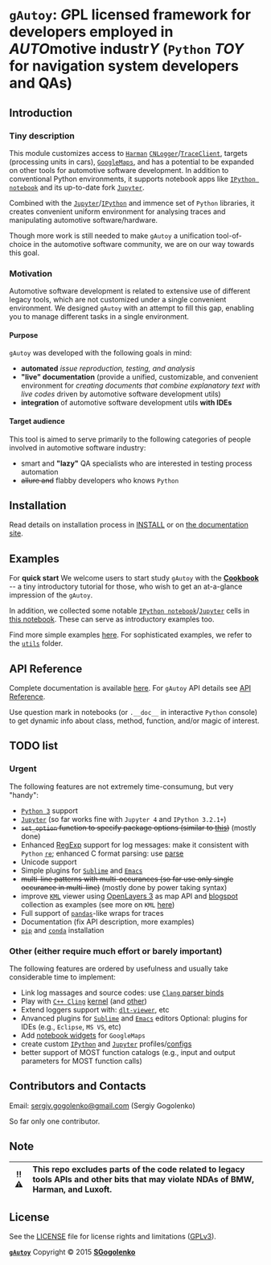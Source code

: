 <meta http-equiv='Content-Type' content='text/html; charset=utf-8' />

# `gAutoy`: *G*PL licensed framework for developers employed in *AUTO*motive industr*Y* (`Python` *TOY* for navigation system developers and QAs)

<!-- * auto-gen TOC: -->
<!-- {:toc} -->

## Introduction

### Tiny description
<!-- Preliminaries -->

This module customizes access to
[`Harman`](http://www.harman.com/) [`CNLogger`](mailto:TraceClientHelp@harman.com)/[`TraceClient`](mailto:TraceClientHelp@harman.com),
targets (processing units in cars),
[`GoogleMaps`](https://maps.google.com/),
and has a potential to be expanded on
other tools for automotive software development.
In addition to conventional Python environments, 
it supports notebook apps
like [`IPython notebook`](http://ipython.org/notebook.html)
and its up-to-date fork [`Jupyter`](http://jupyter.org/).

Combined with the [`Jupyter`](http://jupyter.org/)/[`IPython`](http://ipython.org/notebook.html) and immence set of `Python` libraries,
it creates convenient uniform environment for analysing traces
and manipulating automotive software/hardware.

Though more work is still needed to make `gAutoy` a unification tool-of-choice
in the automotive software community,
we are on our way towards this goal.

### Motivation

Automotive software development is related to extensive use of different legacy tools,
which are not customized under a single convenient environment.
We designed `gAutoy` with an attempt to fill this gap,
enabling you to manage different tasks in a single environment.

#### Purpose 

`gAutoy` was developed with the following goals in mind:

- **automated** *issue reproduction, testing, and analysis*
- **"live" documentation**
  (provide a unified, customizable, and convenient environment for
  *creating documents that combine explanatory text with live codes*
  driven by automotive software development utils)
- **integration** of automotive software development utils **with IDEs** 

#### Target audience

This tool is aimed to serve primarily to the following categories of people involved in automotive software industry:

- smart and **"lazy"** QA specialists who are interested in testing process automation
- ~~allure and~~ flabby developers who knows `Python`

## Installation

Read details on installation process in
[INSTALL](https://github.com/SGo-Go/gAutoy/blob/master/docs/INSTALL.rst)
or on [the documentation site](http://gautoy.readthedocs.org/en/latest/INSTALL.html).

## Examples

For **quick start** We welcome users to start study `gAutoy` with the
[**Cookbook**](http://nbviewer.ipython.org/urls/raw.github.com/sgo-go/gAutoy/master/docs/notebooks/gAutoy-doc-index.ipynb) --
a tiny introductory tutorial for those, who wish to get an at-a-glance impression of the `gAutoy`.

In addition, we collected some notable
[`IPython notebook`](http://ipython.org/notebook.html)/[`Jupyter`](http://jupyter.org/) cells in
[this notebook](http://nbviewer.ipython.org/urls/raw.github.com/sgo-go/gAutoy/master/docs/notebooks/gAutoy-doc-index.ipynb).
These can serve as introductory examples too. 

Find more simple examples [here](docs/EXAMPLES.rst). For sophisticated examples,
we refer to the [`utils`](https://github.com/SGo-Go/gAutoy/tree/master/utils) folder.


## API Reference

Complete documentation is available [here](http://gautoy.readthedocs.org/en/latest/index.html).
For `gAutoy` API details see [API Reference](http://gautoy.readthedocs.org/en/latest/api/index.html).

<!-- The tool is not properly documented yet. -->

Use question mark in notebooks
(or `.__doc__` in interactive `Python` console)
to get dynamic info about class, method, function, and/or magic of interest.
<!-- @TODO -->

## TODO list

### Urgent

The following features are not extremely time-consumung, but very "handy":

- [`Python 3`](https://docs.python.org/3/) support
- [`Jupyter`](http://jupyter.org/) (so far works fine with `Jupyter 4` and `IPython 3.2.1+`)
- ~~`set_option` function to specify package options (similar to [this](http://pandas.pydata.org/pandas-docs/stable/generated/pandas.set_option.html))~~ (mostly done)
- Enhanced [RegExp](https://en.wikipedia.org/wiki/Regular_expression) support for log messages:
  make it consistent with `Python` [`re`](https://docs.python.org/2/library/re.html);
  enhanced C format parsing: use [parse](https://pypi.python.org/pypi/parse)
- Unicode support
- Simple plugins for [`Sublime`](http://www.sublimetext.com/) and [`Emacs`](https://www.gnu.org/software/emacs/)
- ~~multi-line patterns with multi-occurances (so far use only single occurance in multi-line)~~ (mostly done by power taking syntax)
- improve [`KML`](https://kml-samples.googlecode.com/svn/trunk/interactive/index.html) viewer
  using [OpenLayers 3](http://openlayers.org/) as map API and [blogspot](http://googlemapsmania.blogspot.com/) collection as examples
  (see more on `KML` [here](https://developers.google.com/kml/))
- Full support of [`pandas`](http://pandas.pydata.org/)-like wraps for traces
- Documentation (fix API description, more examples)
- [`pip`](https://pypi.python.org/pypi) and [`conda`](http://conda.pydata.org/docs/) installation
  
<!-- http://openlayers.org/en/v3.11.2/examples/kml-earthquakes.html -->
<!-- http://openlayers.org/en/v3.11.2/examples/vector-layer.html -->

<!-- https://github.com/pydata/pandas/tree/master/pandas/core -->
<!-- http://eli.thegreenplace.net/2011/07/03/parsing-c-in-python-with-clang/ -->
<!-- https://www.chromium.org/developers/sublime-text#TOC-Example-plugin -->
<!-- http://pandas.pydata.org/pandas-docs/version/0.16.2/tutorials.html -->
<!-- http://stackoverflow.com/questions/16818871/extracting-value-and-creating-new-column-out-of-it -->

### Other (either require much effort or barely important)

The following features are ordered by usefulness and usually take considerable time to implement:

- Link log massages and source codes: use [`Clang` parser binds](https://pypi.python.org/pypi/clang/)
- Play with [`C++ Cling`](https://root.cern.ch/cling) [kernel](https://github.com/minrk/clingkernel)
  (and [other](https://github.com/ipython/ipython/wiki/IPython-kernels-for-other-languages))
- Extend loggers support with: [`dlt-viewer`](https://github.com/mikelima/dlt-viewer), etc
- Anvanced plugins for [`Sublime`](http://www.sublimetext.com/) and [`Emacs`](https://www.gnu.org/software/emacs/) editors
  Optional: plugins for IDEs (e.g., `Eclipse`, `MS VS`, etc)
- Add [notebook widgets](http://nbviewer.ipython.org/github/quantopian/ipython/blob/master/examples/Interactive%20Widgets/Index.ipynb) for `GoogleMaps`
- create custom [`IPython`]()
  and [`Jupyter`](http://stackoverflow.com/questions/32320836/how-do-i-get-ipython-profile-behavior-from-jupyter-4-x)
  profiles/[configs](http://jdfreder-notebook.readthedocs.org/en/latest/config.html)
- better support of MOST function catalogs (e.g., input and output parameters for MOST function calls)

<!-- http://code.tutsplus.com/tutorials/how-to-create-a-sublime-text-2-plugin--net-22685 -->
<!-- http://www.sublimetext.com/docs/plugin-examples -->
<!-- http://www.sublimetext.com/docs/api-reference -->
<!-- https://www.chromium.org/developers/sublime-text -->


## Contributors and Contacts

Email: <sergiy.gogolenko@gmail.com> (Sergiy Gogolenko)

So far only one contributor.

## Note

:bangbang: :warning: | This repo excludes parts of the code related to legacy tools APIs and other bits that may violate NDAs of BMW, Harman, and Luxoft.
:---: | :---



## License

See the [LICENSE](https://github.com/SGo-Go/gAutoy/tree/master/LICENSE.md) file
for license rights and limitations ([GPLv3](https://www.gnu.org/licenses/gpl.txt)).

[**`gAutoy`**](https://github.com/SGo-Go/gAutoy) Copyright &copy; 2015 [**SGogolenko**](mailto:sergiy.gogolenko@gmail.com)

<!-- .ipython/profile_default/static/custom/custom.cs -->

<!-- [Python Crash Course](http://nbviewer.ipython.org/urls/bitbucket.org/cfdpython/cfd-python-class/raw/master/lessons/00_Quick_Python_Intro.ipynb) -->

<!-- from IPython.core.display import HTML -->
<!-- def css_styling(): -->
<!--     styles = open("../styles/custom.css", "r").read() -->
<!--     return HTML(styles) -->
<!-- css_styling() -->
<!-- http://www.heapoverflow.me/question-resizing-images-to-fit-width-in-ipython-21121082 -->
